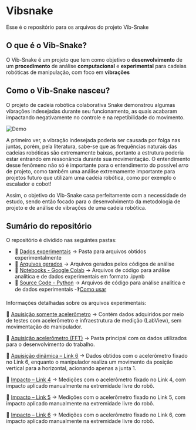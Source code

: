 # Vibsnake

Esse é o repositório para os arquivos do projeto Vib-Snake

## O que é o Vib-Snake?

O Vib-Snake é um projeto que tem como objetivo o **desenvolvimento** de um **procedimento** de análise **computacional** e **experimental** para cadeias robóticas de manipulação, com foco em **vibrações**

## Como o Vib-Snake nasceu?

O projeto de cadeia robótica colaborativa Snake demonstrou algumas vibrações indesejadas durante seu funcionamento, as quais acabaram impactando negativamente no controle e na repetibilidade do movimento.

![Demo](https://media2.giphy.com/media/v1.Y2lkPTc5MGI3NjExaTU2MGs2YmF0emp1Ynh0YmtqeTIxbndvYjQyM2JkdHhlcnBhdmpyMCZlcD12MV9pbnRlcm5hbF9naWZfYnlfaWQmY3Q9Zw/cV39IH964Rv7sl8dhB/giphy.gif)

A primeiro ver, a vibração indesejada poderia ser causada por folga nas juntas, porém, pela literatura, sabe-se que as frequências naturais das cadeias robóticas são extremamente baixas, portanto a estrutura poderia estar entrando em ressonância durante sua movimentação. O entendimento desse fenômeno não só é importante para o entendimento do possível _erro_ de projeto, como também uma análise extremamente importante para projetos futuro que utilizam uma cadeia robótica, como por exemplo o escalador e cobot!

Assim, o objetivo do Vib-Snake casa perfeitamente com a necessidade de estudo, sendo então focado para o desenvolvimento da metodologia de projeto e de análise de vibrações de uma cadeia robótica.

## Sumário do repositório

O repositório é dividido nas seguintes pastas:
- 📂 [Dados experimentais](./Exp_data/) → Pasta para arquivos obtidos experimentalmente
- 📝 [Arquivos gerados](./Export/) → Arquivos gerados pelos códigos de análise
- 📓 [Notebooks - Google Colab](./Google_colab/) → Arquivos de código para análise analítica e de dados experimentais em formato .ipynb
- 🧠 [Source Code - Python](./src/) → Arquivos de código para análise analítica e de dados experimentais -❓[Como usar](./src/README.md)

Informações detalhadas sobre os arquivos experimentais:

📂 [Aquisição somente acelerômetro](./Exp_data/Aquisição%20somente%20acelerômetro(Link6)/) → Contém dados adquiridos por meio de testes com acelerômetro e infraestrutura de medição (LabView), sem movimentação do manipulador.

📂 [Aquisição acelerômetro (FFT)](./Exp_data/Aquisições%20acelerômetro(FFT)/) → Pasta principal com os dados utilizados para o desenvolvimento do trabalho.

📂 [Aquisição dinâmica – Link 6](./Exp_data/Aquisições%20acelerômetro(FFT)/Aquisição_dinâmica/) → Dados obtidos com o acelerômetro fixado no Link 6, enquanto o manipulador realiza um movimento da posição vertical para a horizontal, acionando apenas a junta 1.

📂 [Impacto – Link 4](./Exp_data/Aquisições%20acelerômetro(FFT)/Link%4/) → Medições com o acelerômetro fixado no Link 4, com impacto aplicado manualmente na extremidade livre do robô.

📂 [Impacto – Link 5](./Exp_data/Aquisições%20acelerômetro(FFT)/Link%5/) → Medições com o acelerômetro fixado no Link 5, com impacto aplicado manualmente na extremidade livre do robô.

📂 [Impacto – Link 6](./Exp_data/Aquisições%20acelerômetro(FFT)/Link%6/) → Medições com o acelerômetro fixado no Link 6, com impacto aplicado manualmente na extremidade livre do robô.
